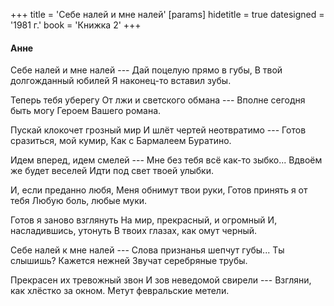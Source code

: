 +++
title = 'Себе налей и мне налей'
[params]
  hidetitle = true
  datesigned = '1981 г.'
  book = 'Книжка 2'
+++

#### Анне

Себе налей и мне налей ---
Дай поцелую прямо в губы,
В твой долгожданный юбилей
Я наконец-то вставил зубы.

Теперь тебя уберегу
От лжи и светского обмана ---
Вполне сегодня быть могу
Героем Вашего романа.

Пускай клокочет грозный мир
И шлёт чертей неотвратимо ---
Готов сразиться, мой кумир,
Как с Бармалеем Буратино.

Идем вперед, идем смелей ---
Мне без тебя всё как-то зыбко...
Вдвоём же будет веселей
Идти под свет твоей улыбки.

И, если преданно любя,
Меня обнимут твои руки,
Готов принять я от тебя
Любую боль, любые муки.

Готов я заново взглянуть
На мир, прекрасный, и огромный
И, насладившись, утонуть
В твоих глазах, как омут черный.

Себе налей к мне налей ---
Слова признанья шепчут губы...
Ты слышишь? Кажется нежней
Звучат серебряные трубы.

Прекрасен их тревожный звон
И зов неведомой свирели ---
Взгляни, как хлёстко за окном.
Метут февральские метели.

<!-- 1981 г. -->
<!-- Книжка 2 -->
<!-- Книжка 0 -->
